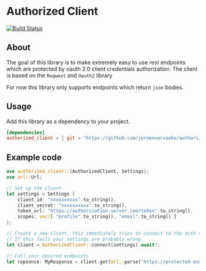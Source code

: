 # Authorized Client
[![Build Status][build-img]][build-url]
## About
The goal of this library is to make extremely easy to use rest endpoints which are protected by oauth 2.0 client credentials authorization.
The client is based on the `Reqwest` and `Oauth2` library

For now this library only supports endpoints which return `json` bodies.

## Usage
Add this library as a dependency to your project.
```toml
[dependencies]
authorized_client = { git = "https://github.com/jeroenvervaeke/authorized_client.git" }
```

## Example code
```rust
use authorized_client::{AuthorizedClient, Settings};
use url::Url;

// Set up the client
let settings = Settings {
    client_id: "xxxxxxxxxx".to_string(),
    client_secret: "xxxxxxxxxx".to_string(),
    token_url: "https://authorization-server.com/token".to_string(),
    scopes: vec![ "profile".to_string(), "email".to_string() ]
};

// Create a new client, this immediately tries to connect to the auth server and get a bearer token.
// If this fails your settings are probably wrong.
let client = AuthorizedClient::connect(settings).await?;

// Call your desired endpoints
let repsonse: MyResponse = client.get(Url::parse("https://protected-endpoint.com/info")?).await?;
```

[build-img]: https://github.com/jeroenvervaeke/authorized_client/actions/workflows/rust.yml/badge.svg?branch=master
[build-url]: https://github.com/jeroenvervaeke/authorized_client/actions/workflows/rust.yml
